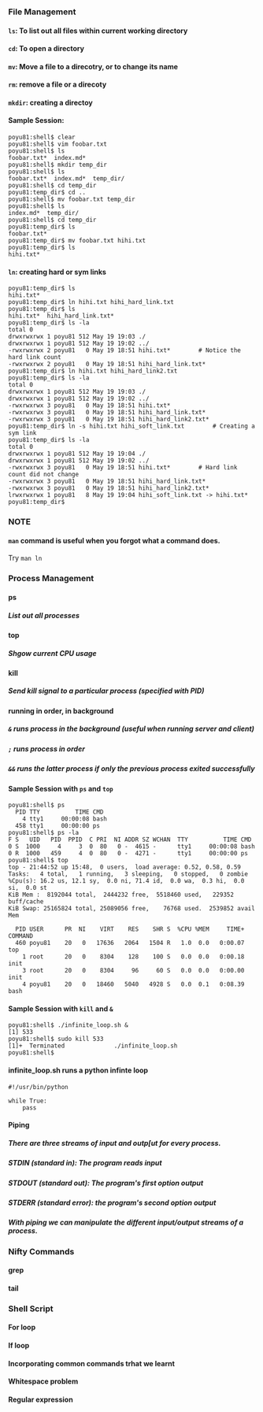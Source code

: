 ### File Management
#### `ls`: To list out all files within current working directory 
#### `cd`: To open a directory
#### `mv`: Move a file to a direcotry, or to change its name  
#### `rm`: remove a file or a direcoty 
#### `mkdir`: creating a directoy

#### Sample Session: 
```
poyu81:shell$ clear
poyu81:shell$ vim foobar.txt
poyu81:shell$ ls
foobar.txt*  index.md*
poyu81:shell$ mkdir temp_dir
poyu81:shell$ ls
foobar.txt*  index.md*  temp_dir/
poyu81:shell$ cd temp_dir
poyu81:temp_dir$ cd ..
poyu81:shell$ mv foobar.txt temp_dir
poyu81:shell$ ls
index.md*  temp_dir/
poyu81:shell$ cd temp_dir
poyu81:temp_dir$ ls
foobar.txt*
poyu81:temp_dir$ mv foobar.txt hihi.txt
poyu81:temp_dir$ ls
hihi.txt*

```

#### `ln`: creating hard or sym links

```
poyu81:temp_dir$ ls
hihi.txt*
poyu81:temp_dir$ ln hihi.txt hihi_hard_link.txt
poyu81:temp_dir$ ls
hihi.txt*  hihi_hard_link.txt*
poyu81:temp_dir$ ls -la
total 0
drwxrwxrwx 1 poyu81 512 May 19 19:03 ./
drwxrwxrwx 1 poyu81 512 May 19 19:02 ../
-rwxrwxrwx 2 poyu81   0 May 19 18:51 hihi.txt*  	  # Notice the hard link count
-rwxrwxrwx 2 poyu81   0 May 19 18:51 hihi_hard_link.txt*
poyu81:temp_dir$ ln hihi.txt hihi_hard_link2.txt
poyu81:temp_dir$ ls -la
total 0
drwxrwxrwx 1 poyu81 512 May 19 19:03 ./
drwxrwxrwx 1 poyu81 512 May 19 19:02 ../
-rwxrwxrwx 3 poyu81   0 May 19 18:51 hihi.txt*
-rwxrwxrwx 3 poyu81   0 May 19 18:51 hihi_hard_link.txt*
-rwxrwxrwx 3 poyu81   0 May 19 18:51 hihi_hard_link2.txt*
poyu81:temp_dir$ ln -s hihi.txt hihi_soft_link.txt        # Creating a sym link 
poyu81:temp_dir$ ls -la
total 0
drwxrwxrwx 1 poyu81 512 May 19 19:04 ./
drwxrwxrwx 1 poyu81 512 May 19 19:02 ../
-rwxrwxrwx 3 poyu81   0 May 19 18:51 hihi.txt*		  # Hard link count did not change 	
-rwxrwxrwx 3 poyu81   0 May 19 18:51 hihi_hard_link.txt*
-rwxrwxrwx 3 poyu81   0 May 19 18:51 hihi_hard_link2.txt*
lrwxrwxrwx 1 poyu81   8 May 19 19:04 hihi_soft_link.txt -> hihi.txt*
poyu81:temp_dir$
```

### NOTE 
#### `man` command is useful when you forgot what a command does. 
Try `man ln`

### Process Management 
#### ps 
##### List out all processes 
#### top 
##### Shgow current CPU usage 
#### kill 
##### Send kill signal to a particular process (specified with PID)
#### running in order, in background
##### `&` runs process in the background (useful when running server and client)  
##### `;` runs process in order
##### `&&` runs the latter process if only the previous process exited successfully

#### Sample Session with `ps` and `top`
```
poyu81:shell$ ps
  PID TTY          TIME CMD
    4 tty1     00:00:08 bash
  458 tty1     00:00:00 ps
poyu81:shell$ ps -la
F S   UID   PID  PPID  C PRI  NI ADDR SZ WCHAN  TTY          TIME CMD
0 S  1000     4     3  0  80   0 -  4615 -      tty1     00:00:08 bash
0 R  1000   459     4  0  80   0 -  4271 -      tty1     00:00:00 ps
poyu81:shell$ top
top - 21:44:52 up 15:48,  0 users,  load average: 0.52, 0.58, 0.59
Tasks:   4 total,   1 running,   3 sleeping,   0 stopped,   0 zombie
%Cpu(s): 16.2 us, 12.1 sy,  0.0 ni, 71.4 id,  0.0 wa,  0.3 hi,  0.0 si,  0.0 st
KiB Mem :  8192044 total,  2444232 free,  5518460 used,   229352 buff/cache
KiB Swap: 25165824 total, 25089056 free,    76768 used.  2539852 avail Mem

  PID USER      PR  NI    VIRT    RES    SHR S  %CPU %MEM     TIME+ COMMAND
  460 poyu81    20   0   17636   2064   1504 R   1.0  0.0   0:00.07 top
    1 root      20   0    8304    128    100 S   0.0  0.0   0:00.18 init
    3 root      20   0    8304     96     60 S   0.0  0.0   0:00.00 init
    4 poyu81    20   0   18460   5040   4928 S   0.0  0.1   0:08.39 bash
```

#### Sample Session with `kill` and `&`

```
poyu81:shell$ ./infinite_loop.sh &
[1] 533
poyu81:shell$ sudo kill 533
[1]+  Terminated              ./infinite_loop.sh
poyu81:shell$
```
#### infinite_loop.sh runs a python infinte loop 
```
#!/usr/bin/python 

while True:
	pass
```

#### Piping 
##### There are three streams of input and outp[ut for every process.
##### STDIN (standard in): The program reads input 
##### STDOUT (standard out): The program's first option output 
##### STDERR (standard error): the program's second option output 
##### With piping we can manipulate the different input/output streams of a process. 

### Nifty Commands 
#### grep 
#### tail

### Shell Script
#### For loop 
#### If loop 
#### Incorporating common commands trhat we learnt 
#### Whitespace problem 
#### Regular expression 


